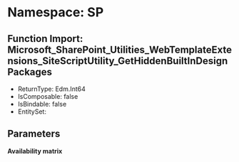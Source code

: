 # Namespace: SP

## Function Import: Microsoft_SharePoint_Utilities_WebTemplateExtensions_SiteScriptUtility_GetHiddenBuiltInDesignPackages

- ReturnType: Edm.Int64
- IsComposable: false
- IsBindable: false
- EntitySet: 

## Parameters

**Availability matrix**

